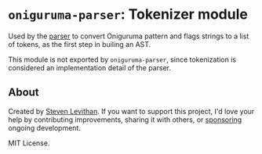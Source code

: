# `oniguruma-parser`: Tokenizer module

Used by the [parser](https://github.com/slevithan/oniguruma-parser/blob/main/src/parser/README.md) to convert Oniguruma pattern and flags strings to a list of tokens, as the first step in builing an AST.

This module is not exported by `oniguruma-parser`, since tokenization is considered an implementation detail of the parser.

## About

Created by [Steven Levithan](https://github.com/slevithan). If you want to support this project, I'd love your help by contributing improvements, sharing it with others, or [sponsoring](https://github.com/sponsors/slevithan) ongoing development.

MIT License.
